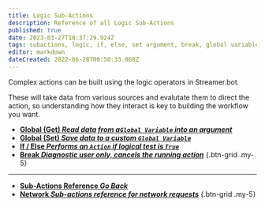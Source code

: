 ```yaml
---
title: Logic Sub-Actions
description: Reference of all Logic Sub-Actions
published: true
date: 2023-03-27T18:37:29.924Z
tags: subactions, logic, if, else, set argument, break, global variables
editor: markdown
dateCreated: 2022-06-28T00:50:33.068Z
---
```


Complex actions can be built using the logic operators in Streamer.bot. 

These will take data from various sources and evalutate them to direct the action, so understanding how they interact is key to building the workflow you want.

* [<i class="mdi mdi-earth primary--text"></i> **Global (Get) *Read data from a`Global Variable` into an argument***](/Sub-Actions/Logic/Get-Global-Variable)
* [<i class="mdi mdi-earth primary--text"></i> **Global (Set) *Save data to a custom `Global Variable`***](/Sub-Actions/Logic/Set-Global-Variable)
* [<i class="mdi mdi-ab-testing primary--text"></i> **If / Else *Performs an `Action` if logical test is `True`***](/Sub-Actions/Logic/If-Else)
* [<i class="mdi mdi-close-box primary--text"></i> **Break *Diagnostic user only, cancels the running action***](/Sub-Actions/Logic/Break)
{.btn-grid .my-5}

---

- [<i class="mdi mdi-chevron-left"></i>**Sub-Actions Reference *Go Back***](/Sub-Actions)
- [<i class="mdi mdi-network primary--text"></i> **Network *Sub-actions reference for network requests***](/Sub-Actions/Network)
{.btn-grid .my-5}

